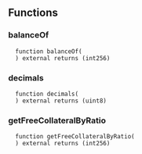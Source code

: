 


## Functions
### balanceOf
```solidity
  function balanceOf(
  ) external returns (int256)
```




### decimals
```solidity
  function decimals(
  ) external returns (uint8)
```




### getFreeCollateralByRatio
```solidity
  function getFreeCollateralByRatio(
  ) external returns (int256)
```




